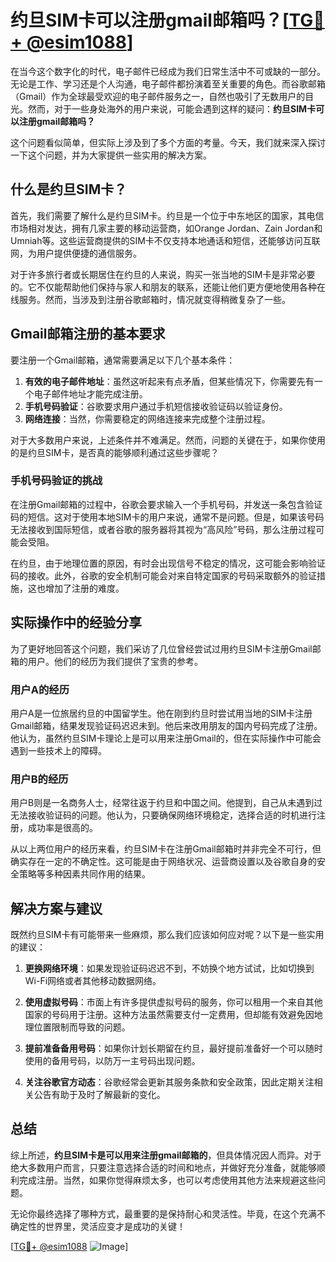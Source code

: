 # 约旦SIM卡可以注册gmail邮箱吗？[[TG💪+ @esim1088](https://t.me/s/esim1088)]

在当今这个数字化的时代，电子邮件已经成为我们日常生活中不可或缺的一部分。无论是工作、学习还是个人沟通，电子邮件都扮演着至关重要的角色。而谷歌邮箱（Gmail）作为全球最受欢迎的电子邮件服务之一，自然也吸引了无数用户的目光。然而，对于一些身处海外的用户来说，可能会遇到这样的疑问：**约旦SIM卡可以注册gmail邮箱吗？**

这个问题看似简单，但实际上涉及到了多个方面的考量。今天，我们就来深入探讨一下这个问题，并为大家提供一些实用的解决方案。

## 什么是约旦SIM卡？

首先，我们需要了解什么是约旦SIM卡。约旦是一个位于中东地区的国家，其电信市场相对发达，拥有几家主要的移动运营商，如Orange Jordan、Zain Jordan和Umniah等。这些运营商提供的SIM卡不仅支持本地通话和短信，还能够访问互联网，为用户提供便捷的通信服务。

对于许多旅行者或长期居住在约旦的人来说，购买一张当地的SIM卡是非常必要的。它不仅能帮助他们保持与家人和朋友的联系，还能让他们更方便地使用各种在线服务。然而，当涉及到注册谷歌邮箱时，情况就变得稍微复杂了一些。

## Gmail邮箱注册的基本要求

要注册一个Gmail邮箱，通常需要满足以下几个基本条件：

1. **有效的电子邮件地址**：虽然这听起来有点矛盾，但某些情况下，你需要先有一个电子邮件地址才能完成注册。
2. **手机号码验证**：谷歌要求用户通过手机短信接收验证码以验证身份。
3. **网络连接**：当然，你需要稳定的网络连接来完成整个注册过程。

对于大多数用户来说，上述条件并不难满足。然而，问题的关键在于，如果你使用的是约旦SIM卡，是否真的能够顺利通过这些步骤呢？

### 手机号码验证的挑战

在注册Gmail邮箱的过程中，谷歌会要求输入一个手机号码，并发送一条包含验证码的短信。这对于使用本地SIM卡的用户来说，通常不是问题。但是，如果该号码无法接收到国际短信，或者谷歌的服务器将其视为“高风险”号码，那么注册过程可能会受阻。

在约旦，由于地理位置的原因，有时会出现信号不稳定的情况，这可能会影响验证码的接收。此外，谷歌的安全机制可能会对来自特定国家的号码采取额外的验证措施，这也增加了注册的难度。

## 实际操作中的经验分享

为了更好地回答这个问题，我们采访了几位曾经尝试过用约旦SIM卡注册Gmail邮箱的用户。他们的经历为我们提供了宝贵的参考。

### 用户A的经历

用户A是一位旅居约旦的中国留学生。他在刚到约旦时尝试用当地的SIM卡注册Gmail邮箱，结果发现验证码迟迟未到。他后来改用朋友的国内号码完成了注册。他认为，虽然约旦SIM卡理论上是可以用来注册Gmail的，但在实际操作中可能会遇到一些技术上的障碍。

### 用户B的经历

用户B则是一名商务人士，经常往返于约旦和中国之间。他提到，自己从未遇到过无法接收验证码的问题。他认为，只要确保网络环境稳定，选择合适的时机进行注册，成功率是很高的。

从以上两位用户的经历来看，约旦SIM卡在注册Gmail邮箱时并非完全不可行，但确实存在一定的不确定性。这可能是由于网络状况、运营商设置以及谷歌自身的安全策略等多种因素共同作用的结果。

## 解决方案与建议

既然约旦SIM卡有可能带来一些麻烦，那么我们应该如何应对呢？以下是一些实用的建议：

1. **更换网络环境**：如果发现验证码迟迟不到，不妨换个地方试试，比如切换到Wi-Fi网络或者其他移动数据网络。
   
2. **使用虚拟号码**：市面上有许多提供虚拟号码的服务，你可以租用一个来自其他国家的号码用于注册。这种方法虽然需要支付一定费用，但却能有效避免因地理位置限制而导致的问题。

3. **提前准备备用号码**：如果你计划长期留在约旦，最好提前准备好一个可以随时使用的备用号码，以防万一主号码出现问题。

4. **关注谷歌官方动态**：谷歌经常会更新其服务条款和安全政策，因此定期关注相关公告有助于及时了解最新的变化。

## 总结

综上所述，**约旦SIM卡是可以用来注册gmail邮箱的**，但具体情况因人而异。对于绝大多数用户而言，只要注意选择合适的时间和地点，并做好充分准备，就能够顺利完成注册。当然，如果你觉得麻烦太多，也可以考虑使用其他方法来规避这些问题。

无论你最终选择了哪种方式，最重要的是保持耐心和灵活性。毕竟，在这个充满不确定性的世界里，灵活应变才是成功的关键！

[[TG💪+ @esim1088](https://t.me/s/esim1088) ![Image](https://i.postimg.cc/4NQfJmqS/Snipaste-2025-05-13-00-14-12.png)]